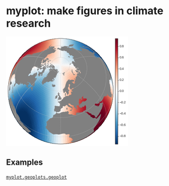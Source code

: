 # myplot: make figures in climate research

![geoplot_example](examples/geoplot_example.png)

## Examples
[`myplot.geoplots.geoplot`](examples/geoplot_examples.ipynb)

